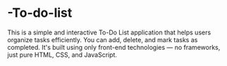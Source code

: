 # -To-do-list
This is a simple and interactive To-Do List application that helps users organize tasks efficiently. You can add, delete, and mark tasks as completed. It's built using only front-end technologies — no frameworks, just pure HTML, CSS, and JavaScript.
